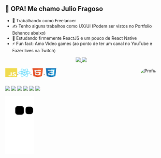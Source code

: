 ## 👋 OPA! Me chamo Julio Fragoso


- 🔭 Trabalhando como Freelancer
- ✍️ Tenho alguns trabalhos como UX/UI (Podem ser vistos no Portfolio Behance abaixo)
- 🌱 Estudando firmemente ReactJS e um pouco de React Native
- ⚡ Fun fact: Amo Video games (ao ponto de ter um canal no YouTube e Fazer lives na Twitch)

<div align="center">
  <a href="https://github.com/juliofragoso">
  <img height="180em" src="https://github-readme-stats.vercel.app/api?username=juliofragoso&show_icons=true&theme=ocean_dark&include_all_commits=true&count_private=true"/>
  <img height="180em" src="https://github-readme-stats.vercel.app/api/top-langs/?username=juliofragoso&layout=compact&langs_count=7&theme=ocean_dark"/>
</div>
  
 <div style="display: inline_block"><br>
  <img align="center" alt="JS" height="30" width="40" src="https://raw.githubusercontent.com/devicons/devicon/master/icons/javascript/javascript-plain.svg">
  <img align="center" alt="React" height="30" width="40" src="https://raw.githubusercontent.com/devicons/devicon/master/icons/react/react-original.svg">
  <img align="center" alt="HTML" height="30" width="40" src="https://raw.githubusercontent.com/devicons/devicon/master/icons/html5/html5-original.svg">
  <img align="center" alt="CSS" height="30" width="40" src="https://raw.githubusercontent.com/devicons/devicon/master/icons/css3/css3-original.svg">
  <img align="right" alt="Profile" height="150" style="border-radius:50px;" src="https://static-cdn.jtvnw.net/jtv_user_pictures/19165cee-92c7-443a-8785-458fba663111-profile_image-300x300.png">
</div>
  
  ##
  
<div>
  <a href="https://www.behance.net/juliofragoso" target="_blank"><img src="https://img.shields.io/badge/-Behance-blue?style=for-the-badge&logo=behance&logoColor=white" target="_blank"></a>
  <a href="https://www.youtube.com/doispracima" target="_blank"><img src="https://img.shields.io/badge/YouTube-FF0000?style=for-the-badge&logo=youtube&logoColor=white" target="_blank"></a>
  <a href="https://instagram.com/juliofragoso" target="_blank"><img src="https://img.shields.io/badge/-Instagram-%23E4405F?style=for-the-badge&logo=instagram&logoColor=white" target="_blank"></a>
 	<a href="https://www.twitch.tv/juliofragoso" target="_blank"><img src="https://img.shields.io/badge/Twitch-9146FF?style=for-the-badge&logo=twitch&logoColor=white" target="_blank"></a>
  <a href = "mailto:jcfragoso@gmail.com"><img src="https://img.shields.io/badge/-Gmail-%23333?style=for-the-badge&logo=gmail&logoColor=white" target="_blank"></a>
  <a href="https://www.linkedin.com/juliofragoso" target="_blank"><img src="https://img.shields.io/badge/-LinkedIn-%230077B5?style=for-the-badge&logo=linkedin&logoColor=white" target="_blank"></a>
  
 
  ![Snake animation](https://github.com/rafaballerini/rafaballerini/blob/output/github-contribution-grid-snake.svg)
 
</div>
